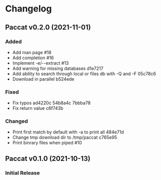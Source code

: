 # Changelog

## Paccat v0.2.0 (2021-11-01)

### Added

- Add man page #18
- Add completion #16
- Implement -e/--extract #13
- Add warning for missing databases d1e7217
- Add ability to search through local or files db with -Q and -F 05c78c6
- Download in parallel b524ede

### Fixed

- Fix typos ad4220c 54b8a4c 7bbba78
- Fix return value c6f743b

### Changed

- Print first match by default with -a to print all 484e71d
- Change tmp download dir to /tmp/paccat c765e95
- Print binrary files when piped #10

## Paccat v0.1.0 (2021-10-13)

### Initial Release

